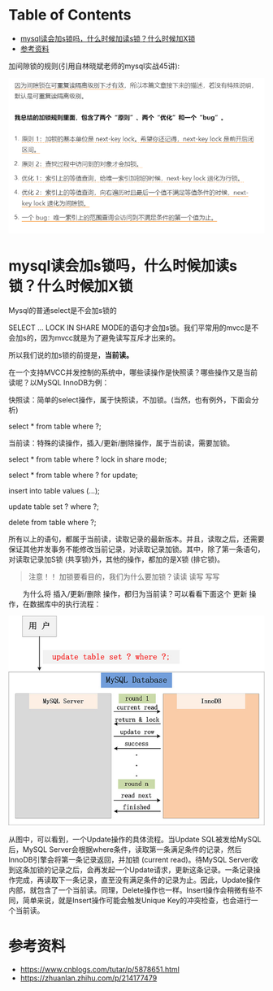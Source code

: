# Table of Contents

* [mysql读会加s锁吗，什么时候加读s锁？什么时候加X锁](#mysql读会加s锁吗什么时候加读s锁什么时候加x锁)
* [参考资料](#参考资料)






加间隙锁的规则(引用自林晓斌老师的mysql实战45讲):



![](.images/v2-5a5f3c3147a0047dd671d511278dd614_1440w.png)

# mysql读会加s锁吗，什么时候加读s锁？什么时候加X锁

Mysql的普通select是不会加s锁的

SELECT ... LOCK IN SHARE MODE的语句才会加s锁。我们平常用的mvcc是不会加s的，因为mvcc就是为了避免读写互斥才出来的。

所以我们说的加s锁的前提是，**当前读。**　



在一个支持MVCC并发控制的系统中，哪些读操作是快照读？哪些操作又是当前读呢？以MySQL InnoDB为例：

快照读：简单的select操作，属于快照读，不加锁。(当然，也有例外，下面会分析)

select * from table where ?;

当前读：特殊的读操作，插入/更新/删除操作，属于当前读，需要加锁。　　

select * from table where ? lock in share mode;

select * from table where ? for update;

insert into table values (…);

update table set ? where ?;

delete from table where ?;

所有以上的语句，都属于当前读，读取记录的最新版本。并且，读取之后，还需要保证其他并发事务不能修改当前记录，对读取记录加锁。其中，除了第一条语句，对读取记录加S锁 (共享锁)外，其他的操作，都加的是X锁 (排它锁)。



> 注意！！ 加锁要看目的，我们为什么要加锁？读读 读写 写写





　　为什么将 插入/更新/删除 操作，都归为当前读？可以看看下面这个 更新 操作，在数据库中的执行流程：

![](.images/下载-1649321620462.png)

从图中，可以看到，一个Update操作的具体流程。当Update SQL被发给MySQL后，MySQL Server会根据where条件，读取第一条满足条件的记录，然后InnoDB引擎会将第一条记录返回，并加锁 (current read)。待MySQL Server收到这条加锁的记录之后，会再发起一个Update请求，更新这条记录。一条记录操作完成，再读取下一条记录，直至没有满足条件的记录为止。因此，Update操作内部，就包含了一个当前读。同理，Delete操作也一样。Insert操作会稍微有些不同，简单来说，就是Insert操作可能会触发Unique Key的冲突检查，也会进行一个当前读。





# 参考资料

+ https://www.cnblogs.com/tutar/p/5878651.html
+ https://zhuanlan.zhihu.com/p/214177479
